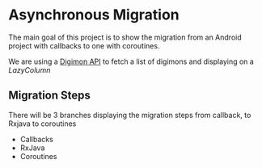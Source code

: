 # Asynchronous Migration

The main goal of this project is to show the migration from an Android project with callbacks to one with coroutines.

We are using a [Digimon API](https://documenter.getpostman.com/view/14059948/TzecB4fH) to fetch a list of digimons and displaying on a *LazyColumn*

## Migration Steps

There will be 3 branches displaying the migration steps from callback, to Rxjava to coroutines

* Callbacks
* RxJava
* Coroutines